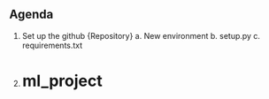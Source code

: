 ## Agenda

1. Set up the github {Repository}
    a. New environment
    b. setup.py
    c. requirements.txt
2. # ml_project
